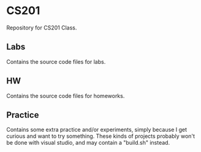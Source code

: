 # CS201

Repository for CS201 Class.

## Labs

Contains the source code files for labs. 

## HW

Contains the source code files for homeworks.

## Practice

Contains some extra practice and/or experiments, simply because I get curious and want to try something.
These kinds of projects probably won't be done with visual studio, and may contain a "build.sh" instead.

